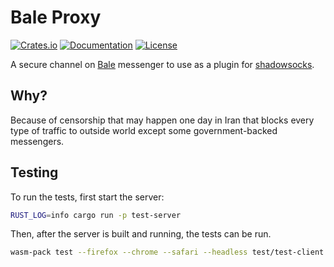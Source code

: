 # Bale Proxy

[![Crates.io](https://img.shields.io/crates/v/bale-proxy)](https://crates.io/crates/bale-proxy)
[![Documentation](https://docs.rs/bale-proxy/badge.svg)](https://docs.rs/bale-proxy)
[![License](https://img.shields.io/crates/l/bale-proxy)](LICENSE)

A secure channel on [Bale](https://bale.ai/) messenger to use as a plugin for [shadowsocks](https://crates.io/crates/shadowsocks-rust).

## Why?

Because of censorship that may happen one day in Iran
that blocks every type of traffic to outside world except
some government-backed messengers.

## Testing

To run the tests, first start the server:

```bash
RUST_LOG=info cargo run -p test-server
```

Then, after the server is built and running, the tests can be run.

```bash
wasm-pack test --firefox --chrome --safari --headless test/test-client
```
